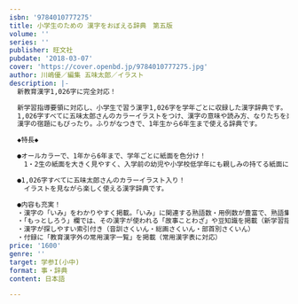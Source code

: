 ```yaml
---
isbn: '9784010777275'
title: 小学生のための 漢字をおぼえる辞典　第五版
volume: ''
series: ''
publisher: 旺文社
pubdate: '2018-03-07'
cover: 'https://cover.openbd.jp/9784010777275.jpg'
author: 川嶋優／編集 五味太郎／イラスト
description: |-
  新教育漢字1,026字に完全対応！

  新学習指導要領に対応し、小学生で習う漢字1,026字を学年ごとに収録した漢字辞典です。
  1,026字すべてに五味太郎さんのカラーイラストをつけ、漢字の意味や読み方、なりたちを楽しくおぼえられるようにしました。
  漢字の宿題にもぴったり。ふりがなつきで、1年生から6年生まで使える辞典です。

  ◆特長◆

  ●オールカラーで、1年から6年まで、学年ごとに紙面を色分け！
  　1・2生の紙面を大きく見やすく、入学前の幼児や小学校低学年にも親しみの持てる紙面にしました。

  ●1,026字すべてに五味太郎さんのカラーイラスト入り！
  　イラストを見ながら楽しく使える漢字辞典です。

  ●内容も充実！
  ・漢字の「いみ」をわかりやすく掲載。「いみ」に関連する熟語数・用例数が豊富で、熟語集めや用例作りの宿題にもぴったり。
  ・「もっとしろう」欄では、その漢字が使われる「故事ことわざ」や豆知識を掲載（新学習指導要領に対応）
  ・漢字が探しやすい索引付き（音訓さくいん・総画さくいん・部首別さくいん）
  ・付録に「教育漢字外の常用漢字一覧」を掲載（常用漢字表に対応）
price: '1600'
genre: ''
target: 学参I(小中)
format: 事・辞典
content: 日本語

---
```

